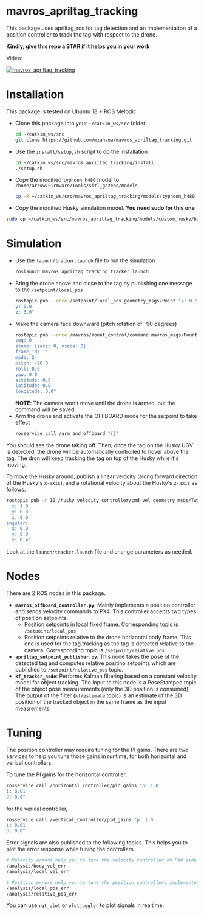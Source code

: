 # mavros_apriltag_tracking
This package uses apriltag_ros for tag detection and an implementaiton of a position controller to track the tag with respect to the drone.

**Kindly, give this repo a STAR if it helps you in your work**

Video:

[![mavros_apriltag_tracking](https://img.youtube.com/vi/5bqOWKYBr0k/0.jpg)](https://youtu.be/5bqOWKYBr0k "mavros_apriltag_tracking")

# Installation
This package is tested on Ubuntu 18 + ROS Melodic

* Clone this package into your `~/catkin_ws/src` folder
    ```sh
    cd ~/catkin_ws/src
    git clone https://github.com/mzahana/mavros_apriltag_tracking.git
    ```
* Use the `install/setup,sh` script to do the installation
    ```sh
    cd ~/catkin_ws/src/mavros_apriltag_tracking/install
    ./setup.sh
    ```
* Copy the modified `typhoon_h480` model to `/home/arrow/Firmware/Tools/sitl_gazebo/models`
    ```sh
    cp -R ~/catkin_ws/src/mavros_apriltag_tracking/models/typhoon_h480 ~/Firmware/Tools/sitl_gazebo/models/husky.urdf.xacro 
    ```
* Copy the modified Husky simulation model. **You need sudo for this one**
```sh
sudo cp ~/catkin_ws/src/mavros_apriltag_tracking/models/custom_husky/husky.urdf.xacro $(catkin_find husky_description/urdf)/
```
# Simulation
* Use the `launch/tracker.launch` file to run the simulation
    ```sh
    roslaunch mavros_apriltag_tracking tracker.launch
    ```
* Bring the drone above and close to the tag by publishing one message to the `/setpoint/local_pos` 
    ```sh
    rostopic pub --once /setpoint/local_pos geometry_msgs/Point "x: 0.0
    y: 0.0
    z: 3.0"
    ```
* Make the camera face downward (pitch rotation of -90 degrees)
    ```sh
    rostopic pub --once /mavros/mount_control/command mavros_msgs/MountControl "header:
    seq: 0
    stamp: {secs: 0, nsecs: 0}
    frame_id: ''
    mode: 2
    pitch: -90.0
    roll: 0.0
    yaw: 0.0
    altitude: 0.0
    latitude: 0.0
    longitude: 0.0"
    ```
    **NOTE**: The camera won't move until the drone is armed, but the command will be saved.
* Arm the drone and activate the OFFBOARD mode for the setpoint to take effect
    ```sh
    rosservice call /arm_and_offboard "{}"
    ```

You should see the drone taking off. Then, once the tag on the Husky UGV is detected, the drone will be automatically controlled to hover above the tag. The dron will keep tracking the tag on top of the Husky while it's moving.

To move the Husky around, publish a linear velocity (along forward direction of the Husky's `x-axis`), and a rotational velocity about the Husky's `z-axis` as follows.
```sh
rostopic pub -r 10 /husky_velocity_controller/cmd_vel geometry_msgs/Twist "linear:
  x: 1.0
  y: 0.0
  z: 0.0
angular:
  x: 0.0
  y: 0.0
  z: 0.4"
```

Look at the `launch/tracker.launch` file and change parameters as needed.

# Nodes
There are 2 ROS nodes in this package.
* **`mavros_offboard_controller.py`**: Mainly implements a position controller and sends velocity commands to PX4. This controller accepts two types of position setpoints.
    * Position setpoints in local fixed frame. Corresponding topic is `/setpoint/local_pos`
    * Position setpoints relative to the drone horizontal body frame. This one is used for the tag tracking as the tag is detected relative to the camera. Corresponding topic is `/setpoint/relative_pos`
* **`apriltag_setpoint_publisher.py`**: This node takes the pose of the detected tag and computes relative positino setpoints which are published to `/setpoint/relative_pos` topic.
* **`kf_tracker_node`**: Performs Kalman filtering based on a constant velocity model for object tracking. The input to this node is a PoseStamped topic of the object pose measurements (only the 3D position is consumed). The output of the filter (`kf/estimate` topic) is an estimate of the 3D position of the tracked object in the same frame as the input measrements.

# Tuning
The position controller may require tuning for the PI gains. There are two services to help you tune those gains in runtime, for both horizontal and verical controllers.

To tune the PI gains for the horizontal controller,
```sh
rosservice call /horizontal_controller/pid_gains "p: 1.0
i: 0.01
d: 0.0"
```
for the verical controller,
```sh
rosservice call /vertical_controller/pid_gains "p: 1.0
i: 0.01
d: 0.0"
```

Error signals are also published to the following topics. This helps you to plot the error response while tuning the controllers.

```sh
# Velocity errors help you to tune the velocity controller on PX4 side
/analysis/body_vel_err
/analysis/local_vel_err

# Position errors help you to tune the position controllers implemented in this package
/analysis/local_pos_err
/analysis/relative_pos_err
```

You can use `rqt_plot` or `plotjuggler` to plot signals in realtime.